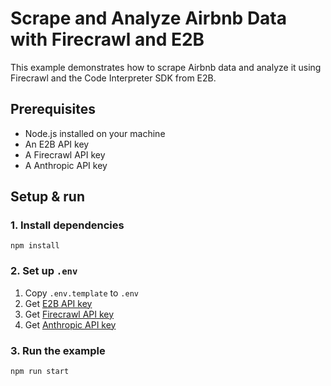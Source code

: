 # Scrape and Analyze Airbnb Data with Firecrawl and E2B

This example demonstrates how to scrape Airbnb data and analyze it using Firecrawl and the Code Interpreter SDK from E2B.

## Prerequisites

- Node.js installed on your machine
- An E2B API key
- A Firecrawl API key
- A Anthropic API key

## Setup & run

### 1. Install dependencies

```
npm install
```

### 2. Set up `.env`

1. Copy `.env.template` to `.env`
2. Get [E2B API key](https://e2b.dev/docs/getting-started/api-key)
3. Get [Firecrawl API key](https://firecrawl.dev)
4. Get [Anthropic API key](https://anthropic.com)

### 3. Run the example

```
npm run start
```
